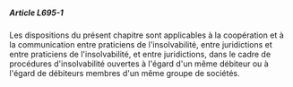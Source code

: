##### Article L695-1

Les dispositions du présent chapitre sont applicables à la coopération et à la communication entre praticiens de l'insolvabilité, entre juridictions et entre praticiens de l'insolvabilité, et entre juridictions, dans le cadre de procédures d'insolvabilité ouvertes à l'égard d'un même débiteur ou à l'égard de débiteurs membres d'un même groupe de sociétés.


